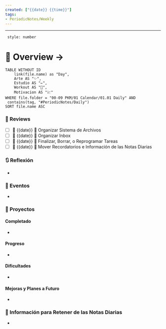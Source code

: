 ```yaml
---
created: ["{{date}} {{time}}"]
tags: 
- PeriodicNotes/Weekly
---
```

___
```toc
 style: number
```
# 🌌 Overview -> 
```dataview
TABLE WITHOUT ID
	link(file.name) as "Day",
	Arte AS "✨",
	Estudio AS "✏️",
	Workout AS "💪",
	Motivacion AS "💹"
WHERE file.folder = "00-09 PKM/01 Calendar/01.01 Daily" AND
 contains(tag, "#PeriodicNotes/Daily") 
SORT file.name ASC
```

### 📑 Reviews
- [ ]  📅 {{date}} 🔼 Organizar Sistema de Archivos
- [ ]  📅 {{date}} 🔼 Organizar Inbox
- [ ]  📅 {{date}} 🔼 Finalizar, Borrar, o Reprogramar Tareas
- [ ]  📅 {{date}} 🔼 Mover Recordatorios e Información de las Notas Diarias

### 🔃 Reflexión
- 
### 📜 Eventos
- 
### 📃 Proyectos
#### **Completado**
- 
#### **Progreso**
- 
#### **Dificultades**
- 
#### **Mejoras y Planes a Futuro**
- 
### 💾 Información para Retener de las Notas Diarias
- 